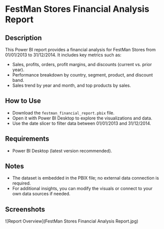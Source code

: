 # FestMan Stores Financial Analysis Report

## Description
This Power BI report provides a financial analysis for FestMan Stores from 01/01/2013 to 31/12/2014. It includes key metrics such as:
- Sales, profits, orders, profit margins, and discounts (current vs. prior year).
- Performance breakdown by country, segment, product, and discount band.
- Sales trend by year and month, and top products by sales.

## How to Use
- Download the `festman_financial_report.pbix` file.
- Open it with Power BI Desktop to explore the visualizations and data.
- Use the date slicer to filter data between 01/01/2013 and 31/12/2014.

## Requirements
- Power BI Desktop (latest version recommended).

## Notes
- The dataset is embedded in the PBIX file; no external data connection is required.
- For additional insights, you can modify the visuals or connect to your own data sources if needed.

## Screenshots
![Report Overview](FestMan Stores Financial Analysis Report.jpg)  
